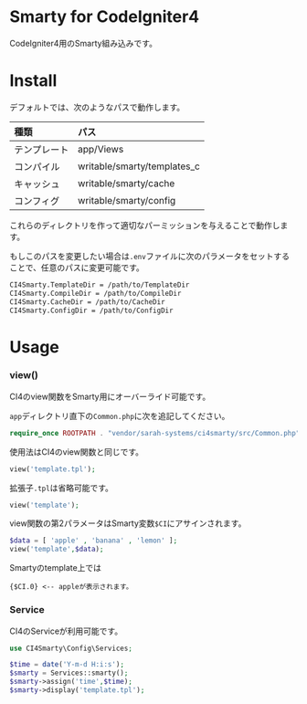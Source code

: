 # Smarty for CodeIgniter4

CodeIgniter4用のSmarty組み込みです。


# Install

デフォルトでは、次のようなパスで動作します。

| 種類         | パス                        |
|:-------------|:----------------------------|
| テンプレート | app/Views                   |
| コンパイル   | writable/smarty/templates_c |
| キャッシュ   | writable/smarty/cache       |
| コンフィグ   | writable/smarty/config      |

これらのディレクトリを作って適切なパーミッションを与えることで動作します。

もしこのパスを変更したい場合は`.env`ファイルに次のパラメータをセットすることで、任意のパスに変更可能です。

```bash
CI4Smarty.TemplateDir = /path/to/TemplateDir
CI4Smarty.CompileDir = /path/to/CompileDir
CI4Smarty.CacheDir = /path/to/CacheDir
CI4Smarty.ConfigDir = /path/to/ConfigDir
```

# Usage

### view()
CI4のview関数をSmarty用にオーバーライド可能です。

`app`ディレクトリ直下の`Common.php`に次を追記してください。

```php
require_once ROOTPATH . "vendor/sarah-systems/ci4smarty/src/Common.php";
```

使用法はCI4のview関数と同じです。

```php
view('template.tpl');
```

拡張子`.tpl`は省略可能です。

```php
view('template');
```

view関数の第2パラメータはSmarty変数`$CI`にアサインされます。

```php
$data = [ 'apple' , 'banana' , 'lemon' ];
view('template',$data);
```

Smartyのtemplate上では
```smarty
{$CI.0} <-- appleが表示されます。
```

### Service

CI4のServiceが利用可能です。

```php
use CI4Smarty\Config\Services;

$time = date('Y-m-d H:i:s');
$smarty = Services::smarty();
$smarty->assign('time',$time);
$smarty->display('template.tpl');
```